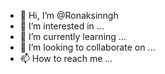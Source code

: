 - 👋 Hi, I’m @Ronaksinngh
- 👀 I’m interested in ...
- 🌱 I’m currently learning ...
- 💞️ I’m looking to collaborate on ...
- 📫 How to reach me ...

<!---
Ronaksinngh/Ronaksinngh is a ✨ special ✨ repository because its `README.md` (this file) appears on your GitHub profile.
You can click the Preview link to take a look at your changes.
--->
